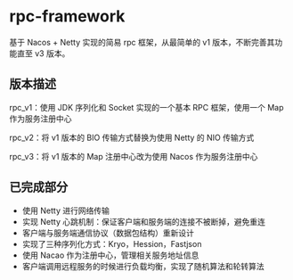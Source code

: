 # rpc-framework

基于 Nacos + Netty 实现的简易 rpc 框架，从最简单的 v1 版本，不断完善其功能直至 v3 版本。



## 版本描述

rpc_v1：使用 JDK 序列化和 Socket 实现的一个基本 RPC 框架，使用一个 Map 作为服务注册中心

rpc_v2：将 v1 版本的 BIO 传输方式替换为使用 Netty 的 NIO 传输方式

rpc_v3：将 v1 版本的 Map 注册中心改为使用 Nacos 作为服务注册中心



## 已完成部分

- 使用 Netty 进行网络传输
- 实现 Netty 心跳机制：保证客户端和服务端的连接不被断掉，避免重连
- 客户端与服务端通信协议（数据包结构）重新设计
- 实现了三种序列化方式：Kryo，Hession，Fastjson
- 使用 Nacao 作为注册中心，管理相关服务地址信息
- 客户端调用远程服务的时候进行负载均衡，实现了随机算法和轮转算法





